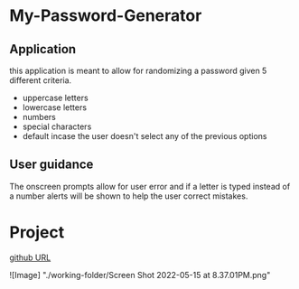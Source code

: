 # My-Password-Generator

## Application

this application is meant to allow for randomizing a password given 5 different criteria.
* uppercase letters
* lowercase letters
* numbers
* special characters
* default incase the user doesn't select any of the previous options

## User guidance

The onscreen prompts allow for user error and if a letter is typed instead of a number alerts will be shown to help the user correct mistakes.

# Project

[github URL](https://github.com/Wumbo-dot/My-Password-Generator)

![Image] "./working-folder/Screen Shot 2022-05-15 at 8.37.01PM.png"